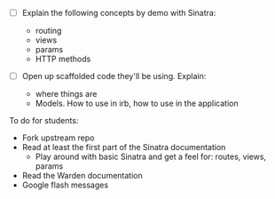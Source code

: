 - [ ] Explain the following concepts by demo with Sinatra:
  - routing
  - views
  - params
  - HTTP methods

- [ ] Open up scaffolded code they'll be using. Explain:
  - where things are
  - Models. How to use in irb, how to use in the application

To do for students:
 - Fork upstream repo
 - Read at least the first part of the Sinatra documentation
    - Play around with basic Sinatra and get a feel for: routes, views, params
 - Read the Warden documentation
 - Google flash messages
